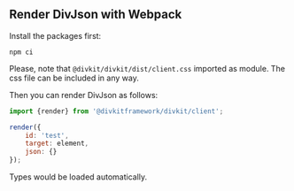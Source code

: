 ## Render DivJson with Webpack

Install the packages first:

```
npm ci
```

Please, note that `@divkit/divkit/dist/client.css` imported as module. The css file can be included in any way.

Then you can render DivJson as follows:

```js
import {render} from '@divkitframework/divkit/client';

render({
    id: 'test',
    target: element,
    json: {}
});
```

Types would be loaded automatically.
